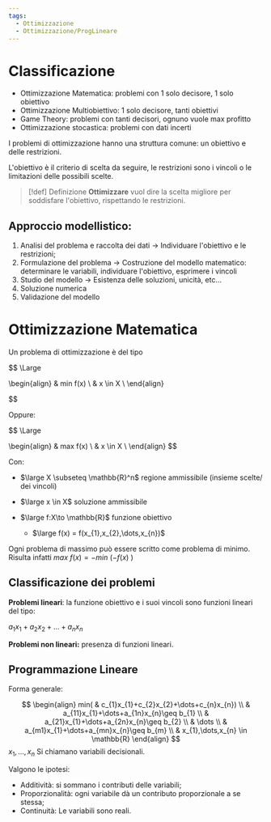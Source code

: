 ```yaml
---
tags:
  - Ottimizzazione
  - Ottimizzazione/ProgLineare
---
```

# Classificazione

- Ottimizzazione Matematica: problemi con 1 solo decisore, 1 solo obiettivo
- Ottimizzazione Multiobiettivo: 1 solo decisore, tanti obiettivi
- Game Theory: problemi con tanti decisori, ognuno vuole max profitto
- Ottimizzazione stocastica: problemi con dati incerti

I problemi di ottimizzazione hanno una struttura comune: un obiettivo e delle restrizioni. 

L'obiettivo è il criterio di scelta da seguire, le restrizioni sono i vincoli o le limitazioni delle possibili scelte. 


> [!def] Definizione
> **Ottimizzare** vuol dire la scelta migliore per soddisfare l'obiettivo, rispettando le restrizioni. 

## Approccio modellistico:

1. Analisi del problema e raccolta dei dati $\to$ Individuare l'obiettivo e le restrizioni;
2. Formulazione del problema $\to$ Costruzione del modello matematico: determinare le variabili, individuare l'obiettivo, esprimere i vincoli
3. Studio del modello $\to$ Esistenza delle soluzioni, unicità, etc...
4. Soluzione numerica
5. Validazione del modello

# Ottimizzazione Matematica

Un problema di ottimizzazione è del tipo

$$
\Large

\begin{align}
& min f(x) \\
& x \in X \\
\end{align}

$$

Oppure:

$$
\Large

\begin{align}
& max f(x) \\
& x \in X \\
\end{align}
$$


Con: 
- $\large X \subseteq \mathbb{R}^n$ regione ammissibile (insieme scelte/ dei vincoli)
  
- $\large x \in X$ soluzione ammissibile
  
- $\large f:X\to \mathbb{R}$ funzione obiettivo
	- $\large f(x) = f(x_{1},x_{2},\dots,x_{n})$


Ogni problema di massimo può essere scritto come problema di minimo. Risulta infatti $max\ f(x) = -min\ (-f(x)\ )$ 

## Classificazione dei problemi

**Problemi lineari**: la funzione obiettivo e i suoi vincoli sono funzioni lineari del tipo: 

$a_{1}x_{1}+a_{2}x_{2}+\dots+a_{n}x_{n}$

**Problemi non lineari:** presenza di funzioni lineari.

## Programmazione Lineare

Forma generale:

$$
\begin{align}
min( & c_{1}x_{1}+c_{2}x_{2}+\dots+c_{n}x_{n}) \\
& a_{11}x_{1}+\dots+a_{1n}x_{n}\geq b_{1} \\
& a_{21}x_{1}+\dots+a_{2n}x_{n}\geq b_{2} \\
& \dots \\
& a_{m1}x_{1}+\dots+a_{mn}x_{n}\geq b_{m} \\
& x_{1},\dots,x_{n} \in \mathbb{R}
\end{align}
$$
$x_{1},\dots,x_{n}$ Si chiamano variabili decisionali.

Valgono le ipotesi:
- Additività: si sommano i contributi delle variabili;
- Proporzionalità: ogni variabile dà un contributo proporzionale a se stessa;
- Continuità: Le variabili sono reali.